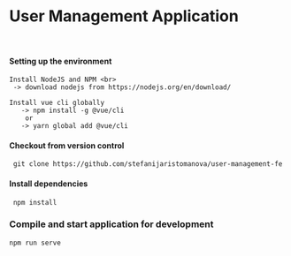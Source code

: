 <h1>User Management Application</h1>
<br>

#### Setting up the environment
```
Install NodeJS and NPM <br>
 -> download nodejs from https://nodejs.org/en/download/

Install vue cli globally 
   -> npm install -g @vue/cli
    or
   -> yarn global add @vue/cli
```

#### Checkout from version control
```
 git clone https://github.com/stefanijaristomanova/user-management-fe
``` 

#### Install dependencies
```
 npm install
```
### Compile and start application for development
```
npm run serve
```
